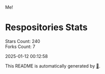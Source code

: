 Me!

# Respositories Stats
Stars Count: 240  
Forks Count: 7

2025-01-12 00:12:58  

This README is automatically generated by [🐰](https://github.com/rnitta/rnitta).
